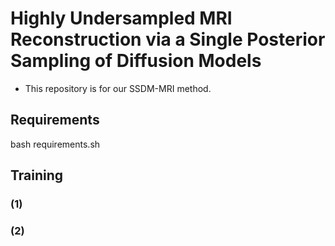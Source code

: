 
# Highly Undersampled MRI Reconstruction via a Single Posterior Sampling of Diffusion Models

- This repository is for our SSDM-MRI method.

## Requirements
  bash requirements.sh

## Training

### (1) 



### (2) 


